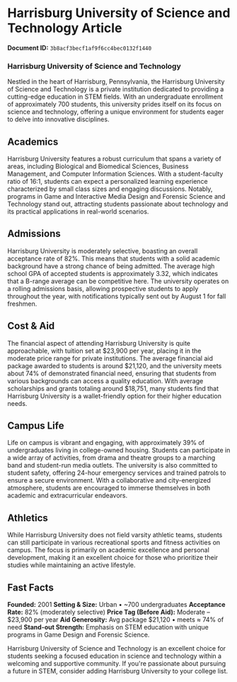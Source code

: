 # Harrisburg University of Science and Technology Article

**Document ID:** `3b8acf3becf1af9f6cc4bec0132f1440`

### Harrisburg University of Science and Technology

Nestled in the heart of Harrisburg, Pennsylvania, the Harrisburg University of Science and Technology is a private institution dedicated to providing a cutting-edge education in STEM fields. With an undergraduate enrollment of approximately 700 students, this university prides itself on its focus on science and technology, offering a unique environment for students eager to delve into innovative disciplines.

## Academics
Harrisburg University features a robust curriculum that spans a variety of areas, including Biological and Biomedical Sciences, Business Management, and Computer Information Sciences. With a student-faculty ratio of 16:1, students can expect a personalized learning experience characterized by small class sizes and engaging discussions. Notably, programs in Game and Interactive Media Design and Forensic Science and Technology stand out, attracting students passionate about technology and its practical applications in real-world scenarios.

## Admissions
Harrisburg University is moderately selective, boasting an overall acceptance rate of 82%. This means that students with a solid academic background have a strong chance of being admitted. The average high school GPA of accepted students is approximately 3.32, which indicates that a B-range average can be competitive here. The university operates on a rolling admissions basis, allowing prospective students to apply throughout the year, with notifications typically sent out by August 1 for fall freshmen.

## Cost & Aid
The financial aspect of attending Harrisburg University is quite approachable, with tuition set at $23,900 per year, placing it in the moderate price range for private institutions. The average financial aid package awarded to students is around $21,120, and the university meets about 74% of demonstrated financial need, ensuring that students from various backgrounds can access a quality education. With average scholarships and grants totaling around $18,751, many students find that Harrisburg University is a wallet-friendly option for their higher education needs.

## Campus Life
Life on campus is vibrant and engaging, with approximately 39% of undergraduates living in college-owned housing. Students can participate in a wide array of activities, from drama and theatre groups to a marching band and student-run media outlets. The university is also committed to student safety, offering 24-hour emergency services and trained patrols to ensure a secure environment. With a collaborative and city-energized atmosphere, students are encouraged to immerse themselves in both academic and extracurricular endeavors.

## Athletics
While Harrisburg University does not field varsity athletic teams, students can still participate in various recreational sports and fitness activities on campus. The focus is primarily on academic excellence and personal development, making it an excellent choice for those who prioritize their studies while maintaining an active lifestyle.

## Fast Facts
**Founded:** 2001
**Setting & Size:** Urban • ~700 undergraduates
**Acceptance Rate:** 82% (moderately selective)
**Price Tag (Before Aid):** Moderate – $23,900 per year
**Aid Generosity:** Avg package $21,120 • meets ≈ 74% of need
**Stand-out Strength:** Emphasis on STEM education with unique programs in Game Design and Forensic Science.

Harrisburg University of Science and Technology is an excellent choice for students seeking a focused education in science and technology within a welcoming and supportive community. If you're passionate about pursuing a future in STEM, consider adding Harrisburg University to your college list.

